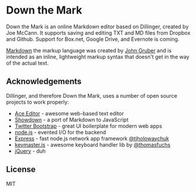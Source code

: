 Down the Mark
=========

Down the Mark is an online Markdown editor based on Dillinger, created by Joe McCann. It supports saving and editing TXT and MD files from Dropbox and Github. Support for Box.net, Google Drive, and Evernote is coming.

[Markdown] the markup language was created by [John Gruber] and is intended as an inline, lightweight markup syntax that doesn't get in the way of the actual text.

## Acknowledgements

Dillinger, and therefore Down the Mark, uses a number of open source projects to work properly:

* [Ace Editor] - awesome web-based text editor
* [Showdown] - a port of Markdown to JavaScript
* [Twitter Bootstrap] - great UI boilerplate for modern web apps
* [node.js] - evented I/O for the backend
* [Express] - fast node.js network app framework [@tjholowaychuk]
* [keymaster.js] - awesome keyboard handler lib by [@thomasfuchs]
* [jQuery] - duh 

License
-

MIT

  [john gruber]: http://daringfireball.net/
  [@thomasfuchs]: http://twitter.com/thomasfuchs
  [Markdown]: http://daringfireball.net/projects/markdown/
  [showdown]: https://github.com/coreyti/showdown
  [ace editor]: http://ace.ajax.org
  [node.js]: http://nodejs.org
  [Twitter Bootstrap]: http://twitter.github.com/bootstrap/
  [keymaster.js]: https://github.com/madrobby/keymaster
  [jQuery]: http://jquery.com  
  [@tjholowaychuk]: http://twitter.com/tjholowaychuk
  [express]: http://expressjs.com
  
